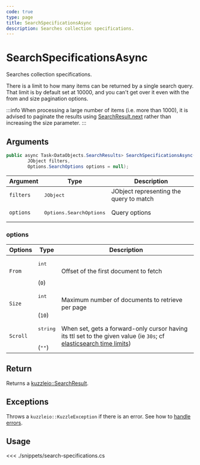 ```yaml
---
code: true
type: page
title: SearchSpecificationsAsync
description: Searches collection specifications.
---
```


# SearchSpecificationsAsync

Searches collection specifications.

There is a limit to how many items can be returned by a single search query.
That limit is by default set at 10000, and you can't get over it even with the from and size pagination options.

:::info
When processing a large number of items (i.e. more than 1000), it is advised to paginate the results using [SearchResult.next](/sdk/csharp/1/core-classes/search-result/next) rather than increasing the size parameter.
:::


## Arguments

```csharp
public async Task<DataObjects.SearchResults> SearchSpecificationsAsync(
        JObject filters,
        Options.SearchOptions options = null);
```

| Argument  | Type                             | Description                             |
|-----------|----------------------------------|-----------------------------------------|
| `filters` | <pre>JObject</pre>               | JObject representing the query to match |
| `options` | <pre>Options.SearchOptions</pre> | Query options                           |

### options

| Options  | Type                         | Description                                                                                                                                                                                                       |
|----------|------------------------------|-------------------------------------------------------------------------------------------------------------------------------------------------------------------------------------------------------------------|
| `From`   | <pre>int</pre><br/>(`0`)     | Offset of the first document to fetch                                                                                                                                                                             |
| `Size`   | <pre>int</pre><br/>(`10`)    | Maximum number of documents to retrieve per page                                                                                                                                                                  |
| `Scroll` | <pre>string</pre><br/>(`""`) | When set, gets a forward-only cursor having its ttl set to the given value (ie `30s`; cf [elasticsearch time limits](https://www.elastic.co/guide/en/elasticsearch/reference/5.6/common-options.html#time-units)) |

## Return

Returns a [kuzzleio::SearchResult](/sdk/csharp/1/core-classes/search-result).

## Exceptions

Throws a `kuzzleio::KuzzleException` if there is an error. See how to [handle errors](/sdk/csharp/1/essentials/error-handling).

## Usage

<<< ./snippets/search-specifications.cs
